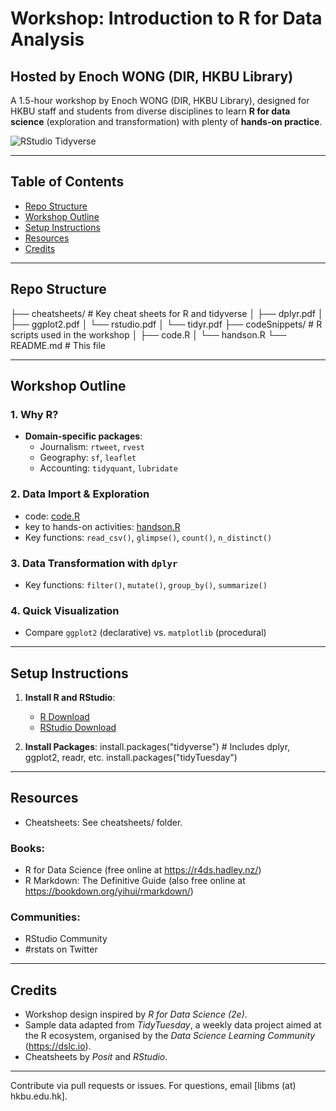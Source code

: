 # Workshop: Introduction to R for Data Analysis
## Hosted by Enoch WONG (DIR, HKBU Library)

A 1.5-hour workshop by Enoch WONG (DIR, HKBU Library), designed for HKBU staff and students from diverse disciplines to learn **R for data science** (exploration and transformation) with plenty of **hands-on practice**.

![RStudio Tidyverse](https://upload.wikimedia.org/wikipedia/commons/d/d0/RStudio_logo_flat.svg)

---

## Table of Contents
- [Repo Structure](#repo-structure)
- [Workshop Outline](#workshop-outline)
- [Setup Instructions](#setup-instructions)
- [Resources](#resources)
- [Credits](#credits)

---

## Repo Structure

├── cheatsheets/ # Key cheat sheets for R and tidyverse
│ ├── dplyr.pdf
│ ├── ggplot2.pdf
│ └── rstudio.pdf
│ └── tidyr.pdf
├── codeSnippets/ # R scripts used in the workshop
│ ├── code.R
│ └── handson.R
└── README.md # This file

---

## Workshop Outline

### 1. **Why R?**
  - **Domain-specific packages**:
    - Journalism: `rtweet`, `rvest`
    - Geography: `sf`, `leaflet`
    - Accounting: `tidyquant`, `lubridate`

### 2. **Data Import & Exploration**
  - code: [code.R](codeSnippets/code.R)
  - key to hands-on activities: [handson.R](codeSnippets/handson.R)
  - Key functions: `read_csv()`, `glimpse()`, `count()`, `n_distinct()`

### 3. **Data Transformation with `dplyr`**
  - Key functions: `filter()`, `mutate()`, `group_by()`, `summarize()`

### 4. **Quick Visualization**
  - Compare `ggplot2` (declarative) vs. `matplotlib` (procedural)

---

## Setup Instructions

1. **Install R and RStudio**:
   - [R Download](https://cran.r-project.org/)
   - [RStudio Download](https://www.rstudio.com/products/rstudio/download/)

2. **Install Packages**:
   install.packages("tidyverse")  # Includes dplyr, ggplot2, readr, etc.
   install.packages("tidyTuesday")

---

## Resources

   - Cheatsheets: See cheatsheets/ folder.

### Books:
   - R for Data Science (free online at https://r4ds.hadley.nz/)
   - R Markdown: The Definitive Guide (also free online at https://bookdown.org/yihui/rmarkdown/)
### Communities:
   - RStudio Community
   - #rstats on Twitter

---

## Credits

   - Workshop design inspired by *R for Data Science (2e)*.
   - Sample data adapted from *TidyTuesday*, a weekly data project aimed at the R ecosystem, organised by the *Data Science Learning Community* (https://dslc.io).
   - Cheatsheets by *Posit* and *RStudio*.

---

Contribute via pull requests or issues. For questions, email [libms (at) hkbu.edu.hk].